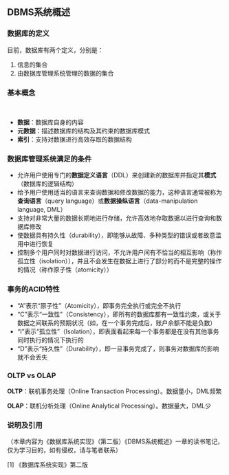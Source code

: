 ## DBMS系统概述

### 数据库的定义

目前，数据库有两个定义，分别是：

1. 信息的集合
2. 由数据库管理系统管理的数据的集合

### 基本概念
 
- **数据**：数据库自身的内容
- **元数据**：描述数据库的结构及其约束的数据库模式
- **索引**：支持对数据进行高效存取的数据结构

### 数据库管理系统满足的条件

- 允许用户使用专门的**数据定义语言**（DDL）来创建新的数据库并指定其**模式**（数据库的逻辑结构）
- 给予用户使用适当的语言来查询数据和修改数据的能力，这种语言通常被称为**查询语言**（query language）或**数据操纵语言**（data-manipulation language, DML）
- 支持对非常大量的数据长期地进行存储，允许高效地存取数据以进行查询和数据库修改
- 使数据具有持久性（durability），即能够从故障、多种类型的错误或者故意滥用中进行恢复
- 控制多个用户同时对数据进行访问，不允许用户间有不恰当的相互影响（称作孤立性（isolation）），并且不会发生在数据上进行了部分的而不是完整的操作的情况（称作原子性（atomicity））

### 事务的ACID特性

- “A”表示“原子性”（Atomicity），即事务完全执行或完全不执行
- “C”表示“一致性”（Consistency），即所有的数据库都有一致性约束，或关于数据之间联系的预期状况（如，在一个事务完成后，账户余额不能是负数）
- “I”表示“孤立性”（Isolation），即表面看起来每一个事务都是在没有其他事务同时执行的情况下执行的
- “D”表示“持久性”（Durability），即一旦事务完成了，则事务对数据库的影响就不会丢失

### OLTP vs OLAP

**OLTP**：联机事务处理（Online Transaction Processing）。数据量小，DML频繁

**OLAP**：联机分析处理（Online Analytical Processing）。数据量大，DML少

### 说明及引用

（本章内容为《数据库系统实现》（第二版）《DBMS系统概述》一章的读书笔记，仅为学习目的，如有侵权，请与笔者联系）

[1] 《数据库系统实现》第二版
 
